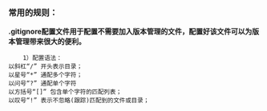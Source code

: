 ### 常用的规则：
   **.gitignore配置文件用于配置不需要加入版本管理的文件，配置好该文件可以为版本管理带来很大的便利。**  
   
        1）配置语法：
    以斜杠“/” 开头表示目录；
    以星号“*” 通配多个字符；
    以问号“?” 通配单个字符
    以方括号“[]” 包含单个字符的匹配列表；
    以叹号“!” 表示不忽略(跟踪)匹配到的文件或目录；
